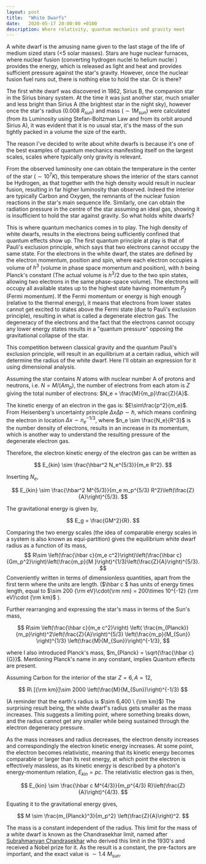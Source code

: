 ```yaml
---
layout: post
title:  "White Dwarfs"
date:   2020-05-17 20:00:00 +0100
description: Where relativity, quantum mechanics and gravity meet
---
```


A white dwarf is the amusing name given to the last stage of the life of medium sized stars (<5 solar masses). 
Stars are huge nuclear furnaces, where nuclear fusion (converting hydrogen nuclei to helium nuclei ) provides the energy, which is released as light and heat and provides sufficient pressure against the star's gravity. However, once the nuclear fusion fuel runs out, there is nothing else to hold the star. Or is there?

The first white dwarf was discovered in 1862, Sirius B, the companion star in the Sirius binary system. At the time it was just another star, much smaller and less bright than Sirius A (the brightest star in the night sky), however once the star's radius (0.008 $R_{sun}$) and mass ($\sim 1M_{sun}$) were calculated (from its Luminosity using Stefan-Boltzman Law and from its orbit around Sirius A), it was evident that it is no usual star, it's the mass of the sun tightly packed in a volume the size of the earth.

The reason I've decided to write about white dwarfs is because it's one of the best examples of quantum mechanics manifesting itself on the largest scales, scales where typically only gravity is relevant.

From the observed luminosity one can obtain the temperature in the center of the star ($\sim 10^7 K$), this temperature shows the interior of the stars cannot be Hydrogen, as that together with the high density would result in nuclear fusion, resulting in far higher luminosity than observed. Indeed the interior are typically Carbon and Oxygen, the remnants of the nuclear fusion reactions in the star's main sequence life. Similarly, one can obtain the radiation pressure in the centre of the star assuming an ideal gas, showing it is insufficient to hold the star against gravity. So what holds white dwarfs?

This is where quantum mechanics comes in to play. The high density of white dwarfs, results in the electrons being sufficiently confined that quantum effects show up. The first quantum principle at play is that of Pauli's exclusion principle, which says that two electrons cannot occupy the same state. For the electrons in the white dwarf, the states are defined by the electron momentum, position and spin, where each electron occupies a volume of $h^3$ (volume in phase space momentum and position), with $h$ being Planck's constant (The actual volume is $h^3/2$ due to the two spin states, allowing two electrons in the same phase-space volume). The electrons will occupy all available states up to the highest state having momentum $P_f$ (Fermi momentum). If the Fermi momentum or energy is high enough (relative to the thermal energy), it means that electrons from lower states cannot get excited to states above the Fermi state (due to Pauli's exclusion principle), resulting in what is called a degenerate electron gas. The degeneracy of the electrons and the fact that the electrons cannot occupy any lower energy states results in a "quantum pressure" opposing the gravitational collapse of the star. 

This competition between classical gravity and the quantum Pauli's exclusion principle, will result in an equilibrium at a certain radius, which will determine the radius of the white dwarf. Here I'll obtain an expression for it using dimensional analysis.

Assuming the star contains $N$ atoms with nuclear number A of protons and neutrons, i.e. $N=M/(Am_p)$, the number of electrons from each atom is $Z$ giving the total number of electrons: $N_e = \frac{M}{m_p}\frac{Z}{A}$.

The kinetic energy of an electron in the gas is: $E\sim\frac{p^2}{m_e}$. From Heisenberg's uncertainty principle $\Delta x \Delta p \sim \hbar$, which means confining the electron in location $\Delta x \sim n_e^{-1/3}$, where $n_e \sim \frac{N_e}{R^3}$ is the number density of electrons, results in an increase in its momentum, which is another way to understand the resulting pressure of the degenerate electron gas. 


Therefore, the electron kinetic energy of the electron gas can be written as 

$$
E_{kin} \sim \frac{\hbar^2 N_e^{5/3}}{m_e R^2}.
$$

Inserting $N_e$,

$$
E_{kin} \sim \frac{\hbar^2 M^{5/3}}{m_e m_p^{5/3} R^2}\left(\frac{Z}{A}\right)^{5/3}.
$$

The gravitational energy is given by,

$$
E_g = \frac{GM^2}{R}.
$$

Comparing the two energy scales (the idea of comparable energy scales in a system is also known as equi-partition) gives the equilibrium white dwarf radius as a function of its mass,
$$
R\sim \left(\frac{\hbar c}{m_e c^2}\right)\left(\frac{\hbar c}{Gm_p^2}\right)\left(\frac{m_p}{M }\right)^{1/3}\left(\frac{Z}{A}\right)^{5/3}.
$$
Conveniently written in terms of dimensionless quantities, apart from the first term where the units are length. ($\hbar c $ has units of energy times length, equal to $\sim 200 {\rm eV}\cdot{\rm nm} = 200\times 10^{-12} {\rm eV}\cdot {\rm km}$ ).

Further rearranging and expressing the star's mass in terms of the Sun's mass,

$$
R\sim \left(\frac{\hbar c}{m_e c^2}\right) \left( \frac{m_{Planck}}{m_p}\right)^2\left(\frac{Z}{A}\right)^{5/3}
\left(\frac{m_p}{M_{Sun}} \right)^{1/3}
\left(\frac{M}{M_{Sun}}\right)^{-1/3},
$$

where I also introduced Planck's mass, $m_{Planck} = \sqrt{\frac{\hbar c}{G}}$.
Mentioning Planck's name in any constant, implies Quantum effects are present.

Assuming Carbon for the interior of the star $Z=6, A=12$,

$$
R\ [{\rm km}]\sim 2000 
\left(\frac{M}{M_{Sun}}\right)^{-1/3}
$$

(A reminder that the earth's radius is $\sim 6,400 \ {\rm km}$)
The surprising result being, the white dwarf's radius gets smaller as the mass increases. This suggests a limiting point, where something breaks down, and the radius cannot get any smaller while being sustained through the electron degeneracy pressure.

As the mass increases and radius decreases, the electron density increases and correspondingly the electron kinetic energy increases. At some point, the electron becomes relativistic, meaning that its kinetic energy becomes comparable or larger than its rest energy, at which point the electron is effectively massless, as its kinetic energy is described by a photon's energy-momentum relation, $E_{kin}=pc$. The relativistic electron gas is then,

$$
E_{kin} \sim \frac{\hbar c M^{4/3}}{m_p^{4/3} R}\left(\frac{Z}{A}\right)^{4/3}.
$$

Equating it to the gravitational energy gives,

$$
M \sim 
\frac{m_{Planck}^3}{m_p^2}
\left(\frac{Z}{A}\right)^2.
$$

The mass is a constant independent of the radius.
This limit for the mass of a white dwarf is known as the Chandrasekhar limit, named after [Subrahmanyan Chandrasekhar](https://en.wikipedia.org/wiki/Subrahmanyan_Chandrasekhar) who derived this limit in the 1930's and received a Nobel prize for it. As the result is a constant, the pre-factors are important, and the exact value is $\sim 1.4 \ M_{sun}$.